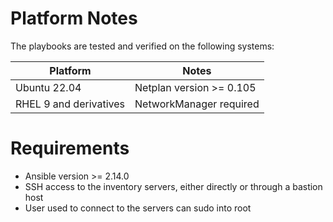 # Platform Notes

The playbooks are tested and verified on the following systems:

| Platform               | Notes                    |
| ---------------------- | ------------------------ |
| Ubuntu 22.04           | Netplan version >= 0.105 |
| RHEL 9 and derivatives | NetworkManager required  |

# Requirements

* Ansible version >= 2.14.0
* SSH access to the inventory servers, either directly or through a bastion host
* User used to connect to the servers can sudo into root